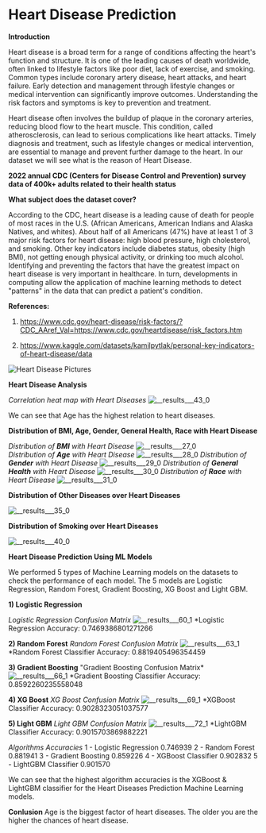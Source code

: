 # Heart Disease Prediction

**Introduction**

Heart disease is a broad term for a range of conditions affecting the heart's function and structure. It is one of the leading causes of death worldwide, often linked to lifestyle factors like poor diet, lack of exercise, and smoking. Common types include coronary artery disease, heart attacks, and heart failure. Early detection and management through lifestyle changes or medical intervention can significantly improve outcomes. Understanding the risk factors and symptoms is key to prevention and treatment.

Heart disease often involves the buildup of plaque in the coronary arteries, reducing blood flow to the heart muscle. This condition, called atherosclerosis, can lead to serious complications like heart attacks. Timely diagnosis and treatment, such as lifestyle changes or medical intervention, are essential to manage and prevent further damage to the heart. In our dataset we will see what is the reason of Heart Disease.

**2022 annual CDC (Centers for Disease Control and Prevention) survey data of 400k+ adults related to their health status**

**What subject does the dataset cover?**

According to the CDC, heart disease is a leading cause of death for people of most races in the U.S. (African Americans, American Indians and Alaska Natives, and whites). About half of all Americans (47%) have at least 1 of 3 major risk factors for heart disease: high blood pressure, high cholesterol, and smoking. Other key indicators include diabetes status, obesity (high BMI), not getting enough physical activity, or drinking too much alcohol. Identifying and preventing the factors that have the greatest impact on heart disease is very important in healthcare. In turn, developments in computing allow the application of machine learning methods to detect "patterns" in the data that can predict a patient's condition.

**References:** 

1) https://www.cdc.gov/heart-disease/risk-factors/?CDC_AAref_Val=https://www.cdc.gov/heartdisease/risk_factors.htm
                                                                                                             
                                                                                                               
2) https://www.kaggle.com/datasets/kamilpytlak/personal-key-indicators-of-heart-disease/data

![Heart Disease Pictures](https://github.com/user-attachments/assets/28523e44-f1ba-45e0-bcd3-905a10917610)

**Heart Disease Analysis**

*Correlation heat map with Heart Diseases*
![__results___43_0](https://github.com/user-attachments/assets/8b516c14-3cbc-4bbd-8b8d-301f522569a0)

We can see that Age has the highest relation to heart diseases.


**Distribution of BMI, Age, Gender, General Health, Race with Heart Disease**


*Distribution of **BMI** with Heart Disease*
![__results___27_0](https://github.com/user-attachments/assets/4cd3c46d-617c-43f4-98f3-bd52c06c8b5a)  
*Distribution of **Age** with Heart Disease*
![__results___28_0](https://github.com/user-attachments/assets/a25bcea6-ad77-4bb8-88a1-eeffac533369)
*Distribution of **Gender** with Heart Disease*
![__results___29_0](https://github.com/user-attachments/assets/818738b3-ae9c-420e-ab54-5f5de817f299)
*Distribution of **General Health** with Heart Disease*
![__results___30_0](https://github.com/user-attachments/assets/fe045efc-5ede-4f59-a6f8-aeeb26e5e427)
*Distribution of **Race** with Heart Disease*
![__results___31_0](https://github.com/user-attachments/assets/02a4c44c-425e-4134-84d2-da2b18f3fd15)


**Distribution of Other Diseases over Heart Diseases**

![__results___35_0](https://github.com/user-attachments/assets/956ccec8-de3f-4978-b713-b296ff03b50f)


**Distribution of Smoking over Heart Diseases**

![__results___40_0](https://github.com/user-attachments/assets/16456348-b01a-4e5d-8bac-74c0b750c7c1)

**Heart Disease Prediction Using ML Models**

We performed 5 types of Machine Learning models on the datasets to check the performance of each model. The 5 models are Logistic Regression, Random Forest, Gradient Boosting, XG Boost and Light GBM.

**1) Logistic Regression**

*Logistic Regression Confusion Matrix*
![__results___60_1](https://github.com/user-attachments/assets/9a984e46-291a-4f78-b1ca-cf729a0d1a13)
*Logistic Regression Accuracy: 0.7469386801271266

**2) Random Forest**
*Random Forest Confusion Matrix*
![__results___63_1](https://github.com/user-attachments/assets/3de0d815-9696-41eb-9f0f-c86d6dfa3121)
*Random Forest Classifier Accuracy: 0.8819405496354459

**3) Gradient Boosting**
"Gradient Boosting Confusion Matrix*
![__results___66_1](https://github.com/user-attachments/assets/5cbbc330-a54b-4788-87c8-38fed9d09a45)
*Gradient Boosting Classifier Accuracy: 0.8592260235558048

**4) XG Boost**
*XG Boost Confusion Matrix*
![__results___69_1](https://github.com/user-attachments/assets/bbb1dae6-a54e-4069-98b7-bc8b1181fd00)
*XGBoost Classifier Accuracy: 0.9028323051037577

**5) Light GBM**
*Light GBM Confusion Matrix*
![__results___72_1](https://github.com/user-attachments/assets/5f5afc40-2573-4c57-a2a1-405ac48e18be)
*LightGBM Classifier Accuracy: 0.9015703869882221



*Algorithms	Accuracies*
1 -	Logistic Regression	  0.746939
2	- Random Forest	        0.881941
3	- Gradient Boosting	    0.859226
4	- XGBoost Classifier	  0.902832
5	- LightGBM Classifier	  0.901570

We can see that the highest algorithm accuracies is the XGBoost & LightGBM classifier for the Heart Diseases Prediction Machine Learning models.

**Conlusion**
Age is the biggest factor of heart diseases. The older you are the higher the chances of heart disease.




